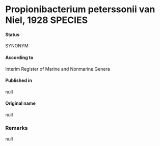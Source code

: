 # Propionibacterium peterssonii van Niel, 1928 SPECIES

#### Status
SYNONYM

#### According to
Interim Register of Marine and Nonmarine Genera

#### Published in
null

#### Original name
null

### Remarks
null